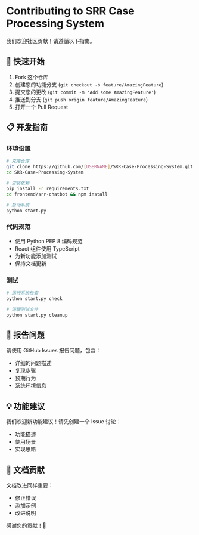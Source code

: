 # Contributing to SRR Case Processing System

我们欢迎社区贡献！请遵循以下指南。

## 🚀 快速开始

1. Fork 这个仓库
2. 创建您的功能分支 (`git checkout -b feature/AmazingFeature`)
3. 提交您的更改 (`git commit -m 'Add some AmazingFeature'`)
4. 推送到分支 (`git push origin feature/AmazingFeature`)
5. 打开一个 Pull Request

## 📋 开发指南

### 环境设置
```bash
# 克隆仓库
git clone https://github.com/[USERNAME]/SRR-Case-Processing-System.git
cd SRR-Case-Processing-System

# 安装依赖
pip install -r requirements.txt
cd frontend/srr-chatbot && npm install

# 启动系统
python start.py
```

### 代码规范
- 使用 Python PEP 8 编码规范
- React 组件使用 TypeScript
- 为新功能添加测试
- 保持文档更新

### 测试
```bash
# 运行系统检查
python start.py check

# 清理测试文件
python start.py cleanup
```

## 🐛 报告问题

请使用 GitHub Issues 报告问题，包含：
- 详细的问题描述
- 复现步骤
- 预期行为
- 系统环境信息

## 💡 功能建议

我们欢迎新功能建议！请先创建一个 Issue 讨论：
- 功能描述
- 使用场景
- 实现思路

## 📝 文档贡献

文档改进同样重要：
- 修正错误
- 添加示例
- 改进说明

感谢您的贡献！🙏
